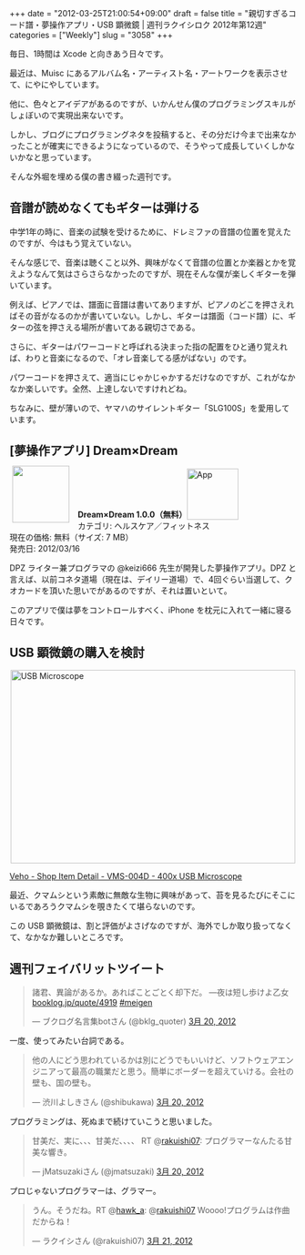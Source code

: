 +++
date = "2012-03-25T21:00:54+09:00"
draft = false
title = "親切すぎるコード譜・夢操作アプリ・USB 顕微鏡 | 週刊ラクイシロク 2012年第12週"
categories = ["Weekly"]
slug = "3058"
+++

毎日、1時間は Xcode と向きあう日々です。

最近は、Muisc にあるアルバム名・アーティスト名・アートワークを表示させて、にやにやしています。

他に、色々とアイデアがあるのですが、いかんせん僕のプログラミングスキルがしょぼいので実現出来ないです。

しかし、ブログにプログラミングネタを投稿すると、その分だけ今まで出来なかったことが確実にできるようになっているので、そうやって成長していくしかないかなと思っています。

そんな外堀を埋める僕の書き綴った週刊です。

<h2>音譜が読めなくてもギターは弾ける</h2>

中学1年の時に、音楽の試験を受けるために、ドレミファの音譜の位置を覚えたのですが、今はもう覚えていない。

そんな感じで、音楽は聴くこと以外、興味がなくて音譜の位置とか楽器とかを覚えようなんて気はさらさらなかったのですが、現在そんな僕が楽しくギターを弾いています。

例えば、ピアノでは、譜面に音譜は書いてありますが、ピアノのどこを押さえればその音がなるのかが書いていない。しかし、ギターは譜面（コード譜）に、ギターの弦を押さえる場所が書いてある親切さである。

さらに、ギターはパワーコードと呼ばれる決まった指の配置をひと通り覚えれば、わりと音楽になるので、「オレ音楽してる感がぱない」のです。

パワーコードを押さえて、適当にじゃかじゃかするだけなのですが、これがなかなか楽しいです。全然、上達しないですけれどね。

ちなみに、壁が薄いので、ヤマハのサイレントギター「SLG100S」を愛用しています。

<h2>[夢操作アプリ] Dream×Dream</h2>

<a href="https://itunes.apple.com/jp/app/id509989267?mt=8&uo=4&at=11l3RT" target="_blank" rel="nofollow"><img width="100" class="alignleft" align="left" src="http://a2.mzstatic.com/us/r1000/103/Purple/v4/86/19/b8/8619b8ad-7821-5c09-ca99-14a44e59fe1a/QbgQnk6ObyLPWVu9ixcApg-temp-upload.fjjljmey.100x100-75.png" style="margin: -5px 15px 1px 5px;"></a><strong>Dream×Dream 1.0.0（無料）</strong><a href="https://itunes.apple.com/jp/app/id509989267?mt=8&uo=4&at=11l3RT" target="_blank" rel="nofollow"><img src="/images/2012/12/viewinitunes_jp.png" style="vertical-align:bottom;" width="90" alt="App"></a><br> カテゴリ: ヘルスケア／フィットネス<br> 現在の価格: 無料（サイズ: 7 MB）<br> 発売日: 2012/03/16<br style="clear: both;">

DPZ ライター兼プログラマの @keizi666 先生が開発した夢操作アプリ。DPZ と言えば、以前コネタ道場（現在は、デイリー道場）で、4回ぐらい当選して、クオカードを頂いた思いでがあるのですが、それは置いといて。

このアプリで僕は夢をコントロールすべく、iPhone を枕元に入れて一緒に寝る日々です。

<h2>USB 顕微鏡の購入を検討</h2>

<img style="display:block; margin-left:auto; margin-right:auto;" src="/images/2012/03/USB_Microscope.png" alt="USB Microscope" title="USB_Microscope.png" border="0" width="500" height="340" />

<a href="http://www.veho-lifestyleshop.com/lifestyleshop/shop_detail.aspx?article=40" target="_blank">Veho - Shop Item Detail - VMS-004D - 400x USB Microscope</a>

最近、クマムシという素敵に無敵な生物に興味があって、苔を見るたびにそこにいるであろうクマムシを覗きたくて堪らないのです。

この USB 顕微鏡は、割と評価がよさげなのですが、海外でしか取り扱ってなくて、なかなか難しいところです。

<h2>週刊フェイバリットツイート</h2>

<blockquote class="twitter-tweet" lang="ja"><p>諸君、異論があるか。あればことごとく却下だ。 ―夜は短し歩けよ乙女 <a href="http://t.co/qtB7z3RL" title="http://booklog.jp/quote/4919">booklog.jp/quote/4919</a> <a href="https://twitter.com/search/%2523meigen">#meigen</a></p>&mdash; ブクログ名言集botさん (@bklg_quoter) <a href="https://twitter.com/bklg_quoter/status/182005141002657792" data-datetime="2012-03-20T07:26:21+00:00">3月 20, 2012</a></p></blockquote>


一度、使ってみたい台詞である。

<blockquote class="twitter-tweet" lang="ja"><p>他の人にどう思われているかは別にどうでもいいけど、ソフトウェアエンジニアって最高の職業だと思う。簡単にボーダーを超えていける。会社の壁も、国の壁も。</p>&mdash; 渋川よしきさん (@shibukawa) <a href="https://twitter.com/shibukawa/status/181906544252821504" data-datetime="2012-03-20T00:54:34+00:00">3月 20, 2012</a></p></blockquote>


プログラミングは、死ぬまで続けていこうと思いました。

<blockquote class="twitter-tweet" lang="ja"><p>甘美だ、実に、、、甘美だ、、、、 RT @<a href="https://twitter.com/rakuishi07">rakuishi07</a>: プログラマーなんたる甘美な響き。</p>&mdash; jMatsuzakiさん (@jmatsuzaki) <a href="https://twitter.com/jmatsuzaki/status/181910404254015488" data-datetime="2012-03-20T01:09:54+00:00">3月 20, 2012</a></p></blockquote>


プロじゃないプログラマーは、グラマー。

<blockquote class="twitter-tweet" lang="ja"><p>うん。そうだね。RT @<a href="https://twitter.com/hawk_a">hawk_a</a>: @<a href="https://twitter.com/rakuishi07">rakuishi07</a> Woooo!プログラムは作曲だからね！</p>&mdash; ラクイシさん (@rakuishi07) <a href="https://twitter.com/rakuishi07/status/182329223988514817" data-datetime="2012-03-21T04:54:09+00:00">3月 21, 2012</a></p></blockquote>

